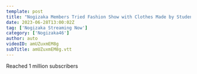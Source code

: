 ```yaml
---
template: post
title: "Nogizaka Members Tried Fashion Show with Clothes Made by Students Studying Design! [Let's Make Dreams Come True Part 2]"
date: 2023-06-28T13:00:02Z
tag: ['Nogizaka Streaming Now']
category: ['Nogizaka46']
author: auto 
videoID: amUZuxmEM8g
subTitle: amUZuxmEM8g.vtt
---
```

Reached 1 million subscribers